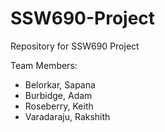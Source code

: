 # SSW690-Project
Repository for SSW690 Project

Team Members:
* Belorkar, Sapana
* Burbidge, Adam
* Roseberry, Keith
* Varadaraju, Rakshith
